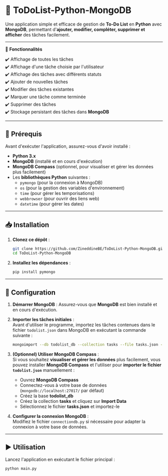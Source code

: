 # 📝 ToDoList-Python-MongoDB

Une application simple et efficace de gestion de **To-Do List** en **Python** avec **MongoDB**, permettant d'**ajouter, modifier, compléter, supprimer et afficher** des tâches facilement.

---

🚀 **Fonctionnalités**

✔️ Affichage de toutes les tâches  
✔️ Affichage d'une tâche choisie par l'utilisateur  
✔️ Affichage des tâches avec différents statuts  
✔️ Ajouter de nouvelles tâches  
✔️ Modifier des tâches existantes  
✔️ Marquer une tâche comme terminée  
✔️ Supprimer des tâches  
✔️ Stockage persistant des tâches dans **MongoDB** 

---

## 📌 Prérequis

Avant d'exécuter l'application, assurez-vous d'avoir installé :

- **Python 3.x**  
- **MongoDB** (installé et en cours d'exécution)  
- **MongoDB Compass** (optionnel, pour visualiser et gérer les données plus facilement)  
- Les **bibliothèques Python** suivantes :
  - `pymongo` (pour la connexion à MongoDB)
  - `os` (pour la gestion des variables d'environnement)
  - `time` (pour gérer les temporisations)
  - `webbrowser` (pour ouvrir des liens web)
  - `datetime` (pour gérer les dates)

---

## 📥 Installation

1. **Clonez ce dépôt** :
    ```bash
    git clone https://github.com/ZineddineBE/ToDoList-Python-MongoDB.git
    cd ToDoList-Python-MongoDB
    ```

2. **Installez les dépendances** :
    ```bash
    pip install pymongo
    ```
---

## 🔧 Configuration

1. **Démarrer MongoDB** : Assurez-vous que **MongoDB** est bien installé et en cours d'exécution.  
2. **Importer les tâches initiales** :  
   Avant d'utiliser le programme, importez les tâches contenues dans le fichier `todolist.json` dans MongoDB en exécutant la commande suivante :

    ```bash
    mongoimport --db todolist_db --collection tasks --file tasks.json --jsonArray
    ```

3. **(Optionnel) Utiliser MongoDB Compass** :  
   Si vous souhaitez **visualiser et gérer les données** plus facilement, vous pouvez installer **MongoDB Compass** et l'utiliser pour **importer le fichier `todolist.json`** manuellement :
   - Ouvrez **MongoDB Compass**  
   - Connectez-vous à votre base de données (`mongodb://localhost:27017/` par défaut)  
   - Créez la base **todolist_db**  
   - Créez la collection **tasks** et cliquez sur **Import Data**  
   - Sélectionnez le fichier **tasks.json** et importez-le  

4. **Configurer la connexion MongoDB** :  
   Modifiez le fichier `connectiondb.py` si nécessaire pour adapter la connexion à votre base de données.

---

## ▶️ Utilisation

Lancez l'application en exécutant le fichier principal :

```bash
python main.py
```